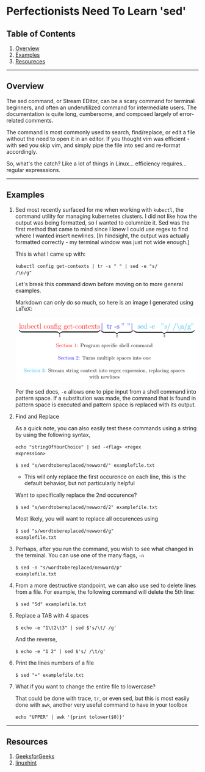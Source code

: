 # Perfectionists Need To Learn 'sed'

## Table of Contents

1. [Overview](#overview)
2. [Examples](#examples)
3. [Resoureces](#resoureces)

---

## Overview

The sed command, or Stream EDitor, can be a scary command for terminal beginners, and often an underutilized command for intermediate users. The documentation is quite long, cumbersome, and composed largely of error-related comments.

The command is most commonly used to search, find/replace, or edit a file without the need to open it in an editor. If you thought vim was efficient - with sed you skip vim, and simply pipe the file into sed and re-format accordingly.

So, what's the catch? Like a lot of things in Linux... efficiency requires... regular expresssions.

---

## Examples

1. Sed most recently surfaced for me when working with <code>kubectl</code>, the command utility for managing kubernetes clusters. I did not like how the output was being formatted, so I wanted to columnize it. Sed was the first method that came to mind since I knew I could use regex to find where I wanted insert newlines. [In hindsight, the output was actually formatted correctly - my terminal window was just not wide enough.]

    This is what I came up with:

    <code>kubectl config get-contexts | tr -s " " | sed -e "s/ /\n/g"</code>

    Let's break this command down before moving on to more general examples.

    Markdown can only do so much, so here is an image I generated using LaTeX:

    ![kubectl command anatomy](sed-diagram.png)

    Per the sed docs, <code>-e</code> allows one to pipe input from a shell command into pattern space. If a substitution was made, the command that is found in pattern space is executed and pattern space is replaced with its output.

2. Find and Replace

    As a quick note, you can also easily test these commands using a string by using the following syntax,

    <code>echo "stringOfYourChoice" | sed -&lt;flag&gt; &lt;regex expression&gt; </code>

    <code>$ sed "s/wordtobereplaced/newword/" examplefile.txt</code>
    - This will only replace the first occurence on each line, this is the default behavior, but not particularly helpful

    Want to specifically replace the 2nd occurence?

    <code>$ sed "s/wordtobereplaced/newword/2" examplefile.txt</code>

    Most likely, you will want to replace all occurences using

    <code>$ sed "s/wordtobereplaced/newword/g" examplefile.txt</code>

3. Perhaps, after you run the command, you wish to see what changed in the terminal. You can use one of the many flags, <code>-n</code>

    <code>$ sed -n "s/wordtobereplaced/newword/p" examplefile.txt</code>

4. From a more destructive standpoint, we can also use sed to delete lines from a file. For example, the following command will delete the 5th line:

    <code>$ sed "5d" examplefile.txt</code>

5. Replace a TAB with 4 spaces

    <code>$ echo -e "1\t2\t3" | sed $'s/\t/    /g'</code>

    And the reverse,

    <code>$ echo -e "1    2" | sed $'s/    /\t/g'</code>

6. Print the lines numbers of a file

    <code>$ sed "=" examplefile.txt</code>

7. What if you want to change the entire file to lowercase?

    That could be done with trace, <code>tr</code>, or even sed, but this is most easily done with <code>awk</code>, another very useful command to have in your toolbox

    <code>echo "UPPER" | awk '{print tolower($0)}'</code>

---

## Resources

1. [GeeksforGeeks](https://www.geeksforgeeks.org/sed-command-in-linux-unix-with-examples/)
2. [linuxhint](https://linuxhint.com/50_sed_command_examples/)